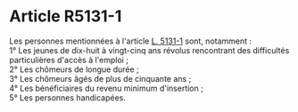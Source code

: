 # Article R5131-1

  
Les personnes mentionnées à l'article [L. 5131-1][1] sont, notamment :   
1° Les jeunes de dix-huit à vingt-cinq ans révolus rencontrant des difficultés particulières d'accès à l'emploi ;   
2° Les chômeurs de longue durée ;   
3° Les chômeurs âgés de plus de cinquante ans ;   
4° Les bénéficiaires du revenu minimum d'insertion ;   
5° Les personnes handicapées.

 [1]: /affichCodeArticle.do?cidTexte=LEGITEXT000006072050&idArticle=LEGIARTI000006903485&dateTexte=&categorieLien=cid